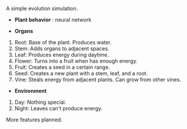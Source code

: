 A simple evolution simulation.

- **Plant behavior**
  : neural network
  
- **Organs**
1. Root:
   Base of the plant. Produces water.
2. Stem:
   Adds organs to adjacent spaces.
3. Leaf:
   Produces energy during daytime.
4. Flower:
   Turns into a fruit when has enough energy.
5. Fruit:
   Creates a seed in a certain range.
6. Seed:
   Creates a new plant with a stem, leaf, and a root.
7. Vine:
   Steals energy from adjacent plants. Can grow from other vines.

- **Environment**
1. Day:
   Nothing special.
2. Night:
   Leaves can't produce energy.

More features planned.

